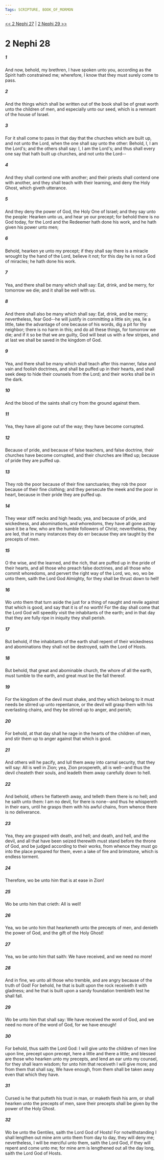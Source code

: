 ```yaml
---
Tags: SCRIPTURE, BOOK_OF_MORMON
---
```


[<< 2 Nephi 27](BOOK_OF_MORMON/02_2_Nephi/2_Nephi_27.md) | [2 Nephi 29 >>](BOOK_OF_MORMON/02_2_Nephi/2_Nephi_29.md)

# 2 Nephi 28

##### 1
 And now, behold, my brethren, I have spoken unto you, according as the Spirit hath constrained me; wherefore, I know that they must surely come to pass.
##### 2
 And the things which shall be written out of the book shall be of great worth unto the children of men, and especially unto our seed, which is a remnant of the house of Israel.
##### 3
 For it shall come to pass in that day that the churches which are built up, and not unto the Lord, when the one shall say unto the other: Behold, I, I am the Lord's; and the others shall say: I, I am the Lord's; and thus shall every one say that hath built up churches, and not unto the Lord--
##### 4
 And they shall contend one with another; and their priests shall contend one with another, and they shall teach with their learning, and deny the Holy Ghost, which giveth utterance.
##### 5
 And they deny the power of God, the Holy One of Israel; and they say unto the people: Hearken unto us, and hear ye our precept; for behold there is no God today, for the Lord and the Redeemer hath done his work, and he hath given his power unto men;
##### 6
 Behold, hearken ye unto my precept; if they shall say there is a miracle wrought by the hand of the Lord, believe it not; for this day he is not a God of miracles; he hath done his work.
##### 7
 Yea, and there shall be many which shall say: Eat, drink, and be merry, for tomorrow we die; and it shall be well with us.
##### 8
 And there shall also be many which shall say: Eat, drink, and be merry; nevertheless, fear God--he will justify in committing a little sin; yea, lie a little, take the advantage of one because of his words, dig a pit for thy neighbor; there is no harm in this; and do all these things, for tomorrow we die; and if it so be that we are guilty, God will beat us with a few stripes, and at last we shall be saved in the kingdom of God.
##### 9
 Yea, and there shall be many which shall teach after this manner, false and vain and foolish doctrines, and shall be puffed up in their hearts, and shall seek deep to hide their counsels from the Lord; and their works shall be in the dark.
##### 10
 And the blood of the saints shall cry from the ground against them.
##### 11
 Yea, they have all gone out of the way; they have become corrupted.
##### 12
 Because of pride, and because of false teachers, and false doctrine, their churches have become corrupted, and their churches are lifted up; because of pride they are puffed up.
##### 13
 They rob the poor because of their fine sanctuaries; they rob the poor because of their fine clothing; and they persecute the meek and the poor in heart, because in their pride they are puffed up.
##### 14
 They wear stiff necks and high heads; yea, and because of pride, and wickedness, and abominations, and whoredoms, they have all gone astray save it be a few, who are the humble followers of Christ; nevertheless, they are led, that in many instances they do err because they are taught by the precepts of men.
##### 15
 O the wise, and the learned, and the rich, that are puffed up in the pride of their hearts, and all those who preach false doctrines, and all those who commit whoredoms, and pervert the right way of the Lord, wo, wo, wo be unto them, saith the Lord God Almighty, for they shall be thrust down to hell!
##### 16
 Wo unto them that turn aside the just for a thing of naught and revile against that which is good, and say that it is of no worth! For the day shall come that the Lord God will speedily visit the inhabitants of the earth; and in that day that they are fully ripe in iniquity they shall perish.
##### 17
 But behold, if the inhabitants of the earth shall repent of their wickedness and abominations they shall not be destroyed, saith the Lord of Hosts.
##### 18
 But behold, that great and abominable church, the whore of all the earth, must tumble to the earth, and great must be the fall thereof.
##### 19
 For the kingdom of the devil must shake, and they which belong to it must needs be stirred up unto repentance, or the devil will grasp them with his everlasting chains, and they be stirred up to anger, and perish;
##### 20
 For behold, at that day shall he rage in the hearts of the children of men, and stir them up to anger against that which is good.
##### 21
 And others will he pacify, and lull them away into carnal security, that they will say: All is well in Zion; yea, Zion prospereth, all is well--and thus the devil cheateth their souls, and leadeth them away carefully down to hell.
##### 22
 And behold, others he flattereth away, and telleth them there is no hell; and he saith unto them: I am no devil, for there is none--and thus he whispereth in their ears, until he grasps them with his awful chains, from whence there is no deliverance.
##### 23
 Yea, they are grasped with death, and hell; and death, and hell, and the devil, and all that have been seized therewith must stand before the throne of God, and be judged according to their works, from whence they must go into the place prepared for them, even a lake of fire and brimstone, which is endless torment.
##### 24
 Therefore, wo be unto him that is at ease in Zion!
##### 25
 Wo be unto him that crieth: All is well!
##### 26
 Yea, wo be unto him that hearkeneth unto the precepts of men, and denieth the power of God, and the gift of the Holy Ghost!
##### 27
 Yea, wo be unto him that saith: We have received, and we need no more!
##### 28
 And in fine, wo unto all those who tremble, and are angry because of the truth of God! For behold, he that is built upon the rock receiveth it with gladness; and he that is built upon a sandy foundation trembleth lest he shall fall.
##### 29
 Wo be unto him that shall say: We have received the word of God, and we need no more of the word of God, for we have enough!
##### 30
 For behold, thus saith the Lord God: I will give unto the children of men line upon line, precept upon precept, here a little and there a little; and blessed are those who hearken unto my precepts, and lend an ear unto my counsel, for they shall learn wisdom; for unto him that receiveth I will give more; and from them that shall say, We have enough, from them shall be taken away even that which they have.
##### 31
 Cursed is he that putteth his trust in man, or maketh flesh his arm, or shall hearken unto the precepts of men, save their precepts shall be given by the power of the Holy Ghost.
##### 32
 Wo be unto the Gentiles, saith the Lord God of Hosts! For notwithstanding I shall lengthen out mine arm unto them from day to day, they will deny me; nevertheless, I will be merciful unto them, saith the Lord God, if they will repent and come unto me; for mine arm is lengthened out all the day long, saith the Lord God of Hosts.

